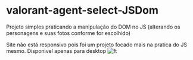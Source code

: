 # valorant-agent-select-JSDom
Projeto simples praticando a manipulação do DOM no JS (alterando os personagens e suas fotos conforme for escolhido)

Site não está responsivo pois foi um projeto focado mais na pratica do JS mesmo.
Disponivel apenas para desktop
![ft](https://user-images.githubusercontent.com/91097573/197905535-ce9a7ad3-8851-4a67-86bb-0fbe32528377.png)
